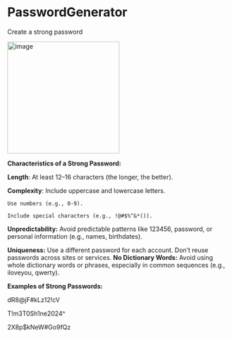 # PasswordGenerator
Create a strong password

<img width="254" alt="image" src="https://github.com/user-attachments/assets/55f072da-3f3e-4607-b714-4bd235010021" />


**Characteristics of a Strong Password:**

  **Length**: At least 12–16 characters (the longer, the better).
  
  **Complexity**:
    Include uppercase and lowercase letters.
    
    Use numbers (e.g., 0-9).
    
    Include special characters (e.g., !@#$%^&*()).
    
  **Unpredictability:** Avoid predictable patterns like 123456, password, or personal information (e.g., names, birthdates).
     

  **Uniqueness:**
    Use a different password for each account.
    Don’t reuse passwords across sites or services.
  **No Dictionary Words:** 
    Avoid using whole dictionary words or phrases, especially in common sequences (e.g., iloveyou, qwerty).
    
**Examples of Strong Passwords:**

dR8@jF#kLz12!cV

T!m3T0Sh1ne2024^

2X8p$kNeW#Go9fQz

